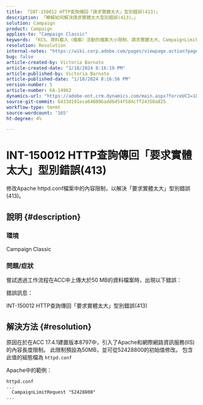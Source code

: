 ```yaml
---
title: 「INT-150012 HTTP查詢傳回「請求實體太大」型別錯誤(413)」
description: 「瞭解如何解決請求實體太大型別錯誤(413)。」
solution: Campaign
product: Campaign
applies-to: "Campaign Classic"
keywords: 「KCS、資料載入（檔案）活動的檔案大小限制、請求實體太大、CampaignLimitRequest」
resolution: Resolution
internal-notes: "https://wiki.corp.adobe.com/pages/viewpage.action?pageId=1423015339#ACC-Apache/Tomcat/IIS-WhatisthefilesizelimitforDataloading(file)activity?"
bug: false
article-created-by: Victoria Barnato
article-created-date: "1/18/2024 8:16:19 PM"
article-published-by: Victoria Barnato
article-published-date: "1/18/2024 8:16:56 PM"
version-number: 5
article-number: KA-14962
dynamics-url: "https://adobe-ent.crm.dynamics.com/main.aspx?forceUCI=1&pagetype=entityrecord&etn=knowledgearticle&id=3caeb06a-3eb6-ee11-a569-6045bd006704"
source-git-commit: 6433d191eca648006add6d54f584cff24350a825
workflow-type: tm+mt
source-wordcount: '165'
ht-degree: 4%

---
```


# INT-150012 HTTP查詢傳回「要求實體太大」型別錯誤(413)


修改Apache httpd.conf檔案中的內容限制，以解決「要求實體太大」型別錯誤(413)。

## 說明 {#description}


### <b>環境</b>

Campaign Classic

### <b>問題/症狀</b>

嘗試透過工作流程在ACC中上傳大於50 MB的資料檔案時，出現以下錯誤：



錯誤訊息：

INT-150012 HTTP查詢傳回「要求實體太大」型別錯誤(413)


## 解決方法 {#resolution}


原因在於在ACC 17.4.1建置版本8797中，引入了Apache和網際網路資訊服務(IIS)的內容長度限制。 此限制預設為50MB，並可從52428800的初始值修改。 包含此值的組態檔為 `httpd.conf`

Apache中的範例：


```
httpd.conf
...
  CampaignLimitRequest "52428800"
...
```

